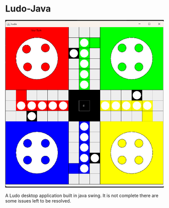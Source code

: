 # Ludo-Java

<p align="center">
  <img src="/ludo.png">
</p>

 A Ludo desktop application built in java swing. It is not complete there are some issues left to be resolved.
